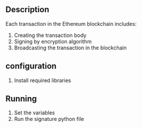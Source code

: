 
## Description

Each transaction in the Ethereum blockchain includes:
1. Creating the transaction body
2. Signing by encryption algorithm
2. Broadcasting the transaction in the blockchain

## configuration

1. Install required libraries



## Running

1. Set the variables
2. Run the signature python file

